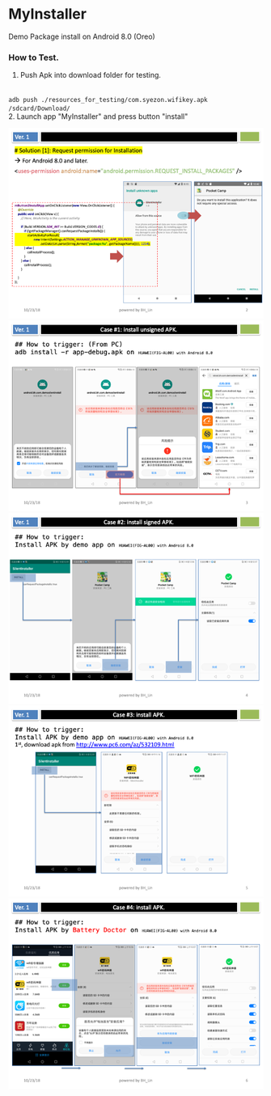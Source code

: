 # MyInstaller

Demo Package install on Android 8.0 (Oreo)  

### How to Test.
1. Push Apk into download folder for testing.  
<code>
adb push ./resources_for_testing/com.syezon.wifikey.apk /sdcard/Download/
</code>   
2. Launch app "MyInstaller" and press button "install"   

![](./pictures/Slide2.png)
![](./pictures/Slide3.png)
![](./pictures/Slide4.png)
![](./pictures/Slide5.png)
![](./pictures/Slide6.png)